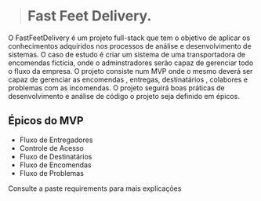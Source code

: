 > # Fast Feet Delivery.

O FastFeetDelivery é um projeto full-stack que tem o objetivo de aplicar os conhecimentos adquiridos nos processos de análise e desenvolvimento de sistemas. O caso de estudo é criar um sistema de uma transportadora de encomendas fictícia, onde o adminstradores serão capaz de gerenciar todo o fluxo da empresa.
O projeto consiste num MVP onde o mesmo deverá ser capaz de gerenciar as encomendas , entregas, destinatários , colabores e problemas com as incomendas.
O projeto seguirá boas práticas de desenvolvimento e análise de código o projeto seja definido em épicos.

## <div height="50"> Épicos do MVP</div>

- Fluxo de Entregadores
- Controle de Acesso
- Fluxo de Destinatários
- Fluxo de Encomendas
- Fluxo de Problemas

Consulte a paste requirements para mais explicações
